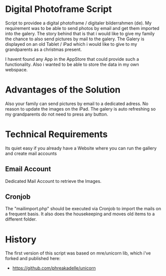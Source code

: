 # Digital Photoframe Script 
Script to providee a digital photoframe / digitaler bilderrahmen (de). 
My requirement was to be able to send photos by email and get them imported into the galery. 
The story behind that is that i would like to give my family the chance to also send pictures by mail to the galery. 
The Galery is displayed on an old Tablet / iPad which i would like to give to my grandparents as a christmas present.

I havent found any App in the AppStore that could provide such a functionality. Also i wanted to be able to store the data in my own webspace.

# Advantages of the Solution
Also your family can send pictures by email to a dedicated adress.
No reason to update the images on the iPad. The galery is auto refreshing so my grandparents do not need to press any button.
# Technical Requirements
Its quiet easy if you already have a Website where you can run the gallery and create mail accounts

## Email Account
Dedicated Mail Account to retrieve the Images.

## Cronjob
The "mailimport.php" should be executed via Cronjob to import the mails on a frequent basis. 
It also does the housekeeping and moves old items to a different folder.

# History
The first version of this script was based on mre/unicorn lib, which i've forked and published here:
* https://github.com/phreakadelle/unicorn
